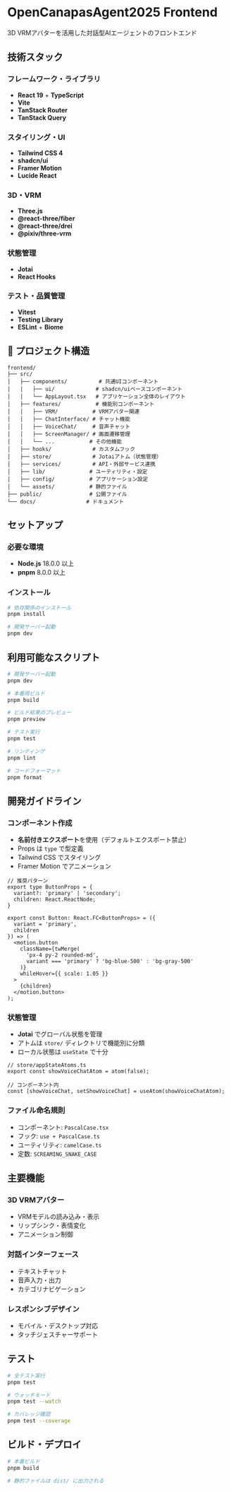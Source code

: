 # OpenCanapasAgent2025 Frontend

3D VRMアバターを活用した対話型AIエージェントのフロントエンド

## 技術スタック

### フレームワーク・ライブラリ
- **React 19** + **TypeScript**
- **Vite**
- **TanStack Router**
- **TanStack Query**

### スタイリング・UI
- **Tailwind CSS 4**
- **shadcn/ui**
- **Framer Motion**
- **Lucide React**

### 3D・VRM
- **Three.js**
- **@react-three/fiber**
- **@react-three/drei**
- **@pixiv/three-vrm**

### 状態管理
- **Jotai**
- **React Hooks**

### テスト・品質管理
- **Vitest**
- **Testing Library**
- **ESLint** + **Biome**

## 📁 プロジェクト構造

```
frontend/
├── src/
│   ├── components/          # 共通UIコンポーネント
│   │   ├── ui/             # shadcn/uiベースコンポーネント
│   │   └── AppLayout.tsx   # アプリケーション全体のレイアウト
│   ├── features/           # 機能別コンポーネント
│   │   ├── VRM/           # VRMアバター関連
│   │   ├── ChatInterface/ # チャット機能
│   │   ├── VoiceChat/     # 音声チャット
│   │   ├── ScreenManager/ # 画面遷移管理
│   │   └── ...           # その他機能
│   ├── hooks/             # カスタムフック
│   ├── store/             # Jotaiアトム（状態管理）
│   ├── services/          # API・外部サービス連携
│   ├── lib/              # ユーティリティ・設定
│   ├── config/           # アプリケーション設定
│   └── assets/           # 静的ファイル
├── public/               # 公開ファイル
└── docs/                # ドキュメント
```

## セットアップ

### 必要な環境
- **Node.js** 18.0.0 以上
- **pnpm** 8.0.0 以上

### インストール
```bash
# 依存関係のインストール
pnpm install

# 開発サーバー起動
pnpm dev
```

## 利用可能なスクリプト

```bash
# 開発サーバー起動
pnpm dev

# 本番用ビルド
pnpm build

# ビルド結果のプレビュー
pnpm preview

# テスト実行
pnpm test

# リンティング
pnpm lint

# コードフォーマット
pnpm format
```

## 開発ガイドライン

### コンポーネント作成
- **名前付きエクスポート**を使用（デフォルトエクスポート禁止）
- Props は `type` で型定義
- Tailwind CSS でスタイリング
- Framer Motion でアニメーション

```tsx
// 推奨パターン
export type ButtonProps = {
  variant?: 'primary' | 'secondary';
  children: React.ReactNode;
}

export const Button: React.FC<ButtonProps> = ({ 
  variant = 'primary', 
  children 
}) => (
  <motion.button
    className={twMerge(
      'px-4 py-2 rounded-md',
      variant === 'primary' ? 'bg-blue-500' : 'bg-gray-500'
    )}
    whileHover={{ scale: 1.05 }}
  >
    {children}
  </motion.button>
);
```

### 状態管理
- **Jotai** でグローバル状態を管理
- アトムは `store/` ディレクトリで機能別に分類
- ローカル状態は `useState` で十分

```tsx
// store/appStateAtoms.ts
export const showVoiceChatAtom = atom(false);

// コンポーネント内
const [showVoiceChat, setShowVoiceChat] = useAtom(showVoiceChatAtom);
```

### ファイル命名規則
- コンポーネント: `PascalCase.tsx`
- フック: `use + PascalCase.ts`
- ユーティリティ: `camelCase.ts`
- 定数: `SCREAMING_SNAKE_CASE`

## 主要機能

### 3D VRMアバター
- VRMモデルの読み込み・表示
- リップシンク・表情変化
- アニメーション制御

### 対話インターフェース
- テキストチャット
- 音声入力・出力
- カテゴリナビゲーション

### レスポンシブデザイン
- モバイル・デスクトップ対応
- タッチジェスチャーサポート

## テスト

```bash
# 全テスト実行
pnpm test

# ウォッチモード
pnpm test --watch

# カバレッジ確認
pnpm test --coverage
```

## ビルド・デプロイ

```bash
# 本番ビルド
pnpm build

# 静的ファイルは dist/ に出力される
```
